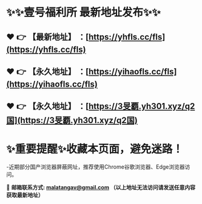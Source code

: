 :sparkles::sparkles:壹号福利所 最新地址发布:sparkles::sparkles:
==
:heart: :point_right: 【最新地址】 ：[https://yhfls.cc/fls](https://yhfls.cc/fls)
------
:heart: :point_right: 【永久地址】 ：[https://yihaofls.cc/fls](https://yihaofls.cc/fls)
------
:heart: :point_right: 【永久地址】 ：[https://3旻覇.yh301.xyz/q2国](https://3旻覇.yh301.xyz/q2国)
------
:sparkles:重要提醒:sparkles:收藏本页面，避免迷路！
==

-近期部分国产浏览器屏蔽网址，推荐使用Chrome谷歌浏览器、Edge浏览器访问。

:e-mail: __邮箱联系方式: malatangav@gmail.com （以上地址无法访问请发送任意内容获取最新地址）__
